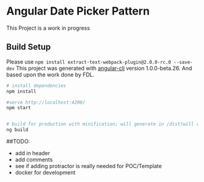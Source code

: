 # Angular Date Picker Pattern
This Project is a work in progress

## Build Setup
Please use `npm install extract-text-webpack-plugin@2.0.0-rc.0 --save-dev`
This project was generated with [angular-cli](https://github.com/angular/angular-cli) version 1.0.0-beta.26. And based upon the work done by FDL.

``` bash
# install dependencies
npm install

#serve http://localhost:4200/
npm start


# build for production with minification; will generate in /dist(will run SASS separately)
ng build
```

##TODO:
- add in header
- add comments
- see if adding protractor is really needed for POC/Template
- docker for development